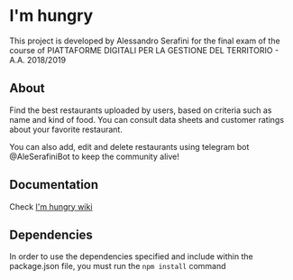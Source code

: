 # I'm hungry

This project is developed by Alessandro Serafini for the final exam of the course of PIATTAFORME DIGITALI PER LA GESTIONE DEL TERRITORIO - A.A. 2018/2019

## About 

Find the best restaurants uploaded by users, based on criteria such as name and kind of food. You can consult data sheets and customer ratings about your favorite restaurant.

You can also add, edit and delete restaurants using telegram bot @AleSerafiniBot to keep the community alive!

## Documentation 

Check [I'm hungry wiki](https://github.com/AlessandroSerafini/I-m-hungry/wiki)

## Dependencies

In order to use the dependencies specified and include within the package.json file, you must run the `npm install` command
